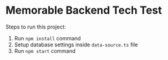 # Memorable Backend Tech Test

Steps to run this project:

1. Run `npm install` command
2. Setup database settings inside `data-source.ts` file
3. Run `npm start` command
